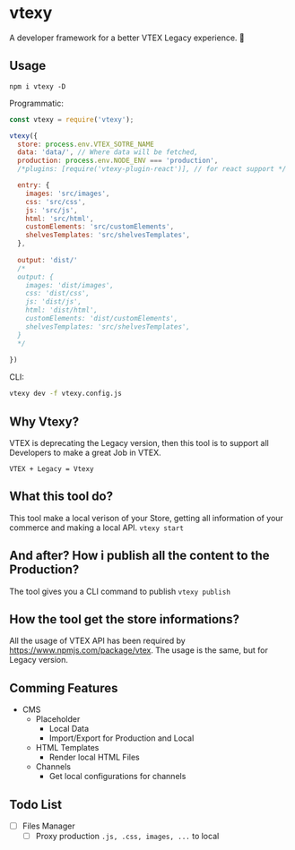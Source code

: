 # vtexy
A developer framework for a better VTEX Legacy experience. :rocket:

## Usage
`npm i vtexy -D`

Programmatic:
``` javascript
const vtexy = require('vtexy');

vtexy({
  store: process.env.VTEX_SOTRE_NAME
  data: 'data/', // Where data will be fetched,
  production: process.env.NODE_ENV === 'production',
  /*plugins: [require('vtexy-plugin-react')], // for react support */

  entry: {
    images: 'src/images',
    css: 'src/css',
    js: 'src/js',
    html: 'src/html',
    customElements: 'src/customElements',
    shelvesTemplates: 'src/shelvesTemplates',
  },
  
  output: 'dist/'
  /*
  output: {
    images: 'dist/images',
    css: 'dist/css',
    js: 'dist/js',
    html: 'dist/html',
    customElements: 'dist/customElements',
    shelvesTemplates: 'src/shelvesTemplates',
  }
  */
  
})

```

CLI:
``` bash
vtexy dev -f vtexy.config.js
```

## Why Vtexy?
VTEX is deprecating the Legacy version, then this tool is to support all Developers to make a great Job in VTEX.

`VTEX + Legacy = Vtexy`

## What this tool do?
This tool make a local verison of your Store, getting all information of your commerce and making a local API.
`vtexy start`

## And after? How i publish all the content to the Production?
The tool gives you a CLI command to publish
`vtexy publish`

## How the tool get the store informations?
All the usage of VTEX API has been required by https://www.npmjs.com/package/vtex.
The usage is the same, but for Legacy version.

## Comming Features
- CMS
  - Placeholder
    - Local Data
    - Import/Export for Production and Local
  - HTML Templates
    - Render local HTML Files
  - Channels
    - Get local configurations for channels

## Todo List
- [ ] Files Manager
  - [ ] Proxy production `.js, .css, images, ...` to local
